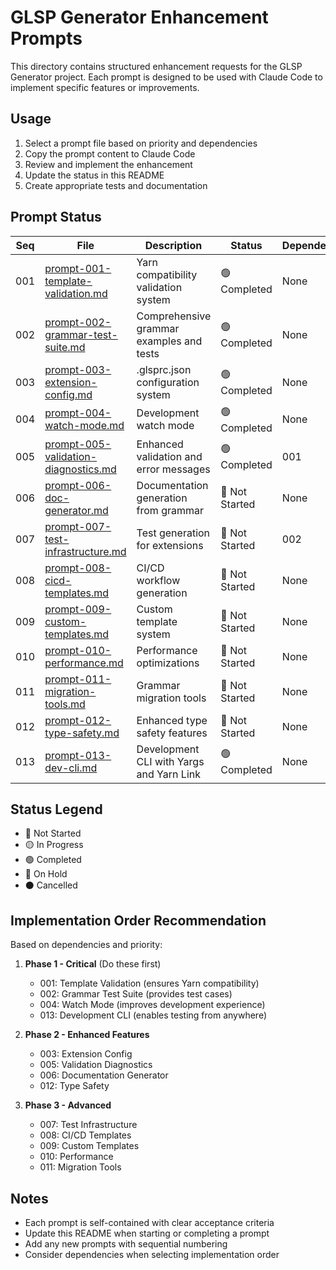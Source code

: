 # GLSP Generator Enhancement Prompts

This directory contains structured enhancement requests for the GLSP Generator project. Each prompt is designed to be used with Claude Code to implement specific features or improvements.

## Usage

1. Select a prompt file based on priority and dependencies
2. Copy the prompt content to Claude Code
3. Review and implement the enhancement
4. Update the status in this README
5. Create appropriate tests and documentation

## Prompt Status

| Seq | File | Description | Status | Dependencies | Priority |
|-----|------|-------------|---------|--------------|----------|
| 001 | [prompt-001-template-validation.md](prompt-001-template-validation.md) | Yarn compatibility validation system | 🟢 Completed | None | HIGH |
| 002 | [prompt-002-grammar-test-suite.md](prompt-002-grammar-test-suite.md) | Comprehensive grammar examples and tests | 🟢 Completed | None | HIGH |
| 003 | [prompt-003-extension-config.md](prompt-003-extension-config.md) | .glsprc.json configuration system | 🟢 Completed | None | MEDIUM |
| 004 | [prompt-004-watch-mode.md](prompt-004-watch-mode.md) | Development watch mode | 🟢 Completed | None | HIGH |
| 005 | [prompt-005-validation-diagnostics.md](prompt-005-validation-diagnostics.md) | Enhanced validation and error messages | 🟢 Completed | 001 | MEDIUM |
| 006 | [prompt-006-doc-generator.md](prompt-006-doc-generator.md) | Documentation generation from grammar | 🔴 Not Started | None | MEDIUM |
| 007 | [prompt-007-test-infrastructure.md](prompt-007-test-infrastructure.md) | Test generation for extensions | 🔴 Not Started | 002 | LOW |
| 008 | [prompt-008-cicd-templates.md](prompt-008-cicd-templates.md) | CI/CD workflow generation | 🔴 Not Started | None | LOW |
| 009 | [prompt-009-custom-templates.md](prompt-009-custom-templates.md) | Custom template system | 🔴 Not Started | None | LOW |
| 010 | [prompt-010-performance.md](prompt-010-performance.md) | Performance optimizations | 🔴 Not Started | None | LOW |
| 011 | [prompt-011-migration-tools.md](prompt-011-migration-tools.md) | Grammar migration tools | 🔴 Not Started | None | LOW |
| 012 | [prompt-012-type-safety.md](prompt-012-type-safety.md) | Enhanced type safety features | 🔴 Not Started | None | MEDIUM |
| 013 | [prompt-013-dev-cli.md](prompt-013-dev-cli.md) | Development CLI with Yargs and Yarn Link | 🟢 Completed | None | HIGH |

## Status Legend

- 🔴 Not Started
- 🟡 In Progress
- 🟢 Completed
- 🔵 On Hold
- ⚫ Cancelled

## Implementation Order Recommendation

Based on dependencies and priority:

1. **Phase 1 - Critical** (Do these first)
   - 001: Template Validation (ensures Yarn compatibility)
   - 002: Grammar Test Suite (provides test cases)
   - 004: Watch Mode (improves development experience)
   - 013: Development CLI (enables testing from anywhere)

2. **Phase 2 - Enhanced Features**
   - 003: Extension Config
   - 005: Validation Diagnostics
   - 006: Documentation Generator
   - 012: Type Safety

3. **Phase 3 - Advanced**
   - 007: Test Infrastructure
   - 008: CI/CD Templates
   - 009: Custom Templates
   - 010: Performance
   - 011: Migration Tools

## Notes

- Each prompt is self-contained with clear acceptance criteria
- Update this README when starting or completing a prompt
- Add any new prompts with sequential numbering
- Consider dependencies when selecting implementation order

